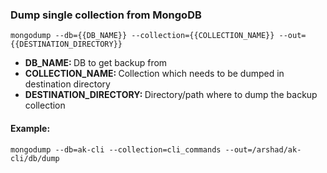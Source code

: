 ### Dump single collection from MongoDB

`mongodump --db={{DB_NAME}} --collection={{COLLECTION_NAME}} --out={{DESTINATION_DIRECTORY}}`

- <b>DB_NAME: </b> DB to get backup from
- <b>COLLECTION_NAME: </b>Collection which needs to be dumped in destination directory
- <b>DESTINATION_DIRECTORY: </b>Directory/path where to dump the backup collection

#### Example:

`mongodump --db=ak-cli --collection=cli_commands --out=/arshad/ak-cli/db/dump`